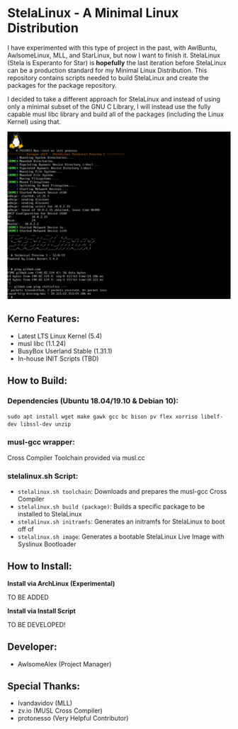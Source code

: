# StelaLinux - A Minimal Linux Distribution

I have experimented with this type of project in the past, with AwlBuntu, AwlsomeLinux, MLL, and StarLinux, but now I want to finish it. StelaLinux (Stela is Esperanto for Star) is **hopefully** the last iteration before StelaLinux can be a production standard for my Minimal Linux Distribution. This repository contains scripts needed to build StelaLinux and create the packages for the package repository. 

I decided to take a different approach for StelaLinux and instead of using only a minimal subset of the GNU C Library, I will instead use the fully capable musl libc library and build all of the packages (including the Linux Kernel) using that. 

![StelaLinux Technical Preview 1](StelaLinux.png)

## Kerno Features:
* Latest LTS Linux Kernel (5.4)
* musl libc (1.1.24)
* BusyBox Userland Stable (1.31.1)
* In-house INIT Scripts (TBD)

## How to Build:
### Dependencies (Ubuntu 18.04/19.10 & Debian 10):

`sudo apt install wget make gawk gcc bc bison pv flex xorriso libelf-dev libssl-dev unzip`

### musl-gcc wrapper:

Cross Compiler Toolchain provided via musl.cc

### stelalinux.sh Script:
* `stelalinux.sh toolchain`: Downloads and prepares the musl-gcc Cross Compiler
* `stelalinux.sh build (package)`: Builds a specific package to be installed to StelaLinux
* `stelalinux.sh initramfs`: Generates an initramfs for StelaLinux to boot off of
* `stelalinux.sh image`: Generates a bootable StelaLinux Live Image with Syslinux Bootloader

## How to Install:
**Install via ArchLinux (Experimental)**

TO BE ADDED

**Install via Install Script**

TO BE DEVELOPED!

## Developer:
* AwlsomeAlex (Project Manager)

## Special Thanks:
* Ivandavidov (MLL)
* zv.io (MUSL Cross Compiler)
* protonesso (Very Helpful Contributor)
